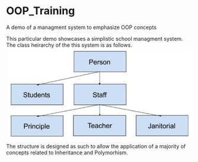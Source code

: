 # OOP_Training
A demo of a managment system to emphasize OOP concepts

This particular demo showcases a simplistic school managment system. The class heirarchy of the this system is as follows.
![](data/Heirarchy_Diagram.png)

The structure is designed as such to allow the application of a majority of concepts related to Inheritance and Polymorhism. 

